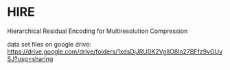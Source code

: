 # HIRE
Hierarchical Residual Encoding for Multiresolution Compression

data set files on google drive: https://drive.google.com/drive/folders/1xdsDjJRU0K2VgIlO8ln27BFfz9vGUvSJ?usp=sharing
